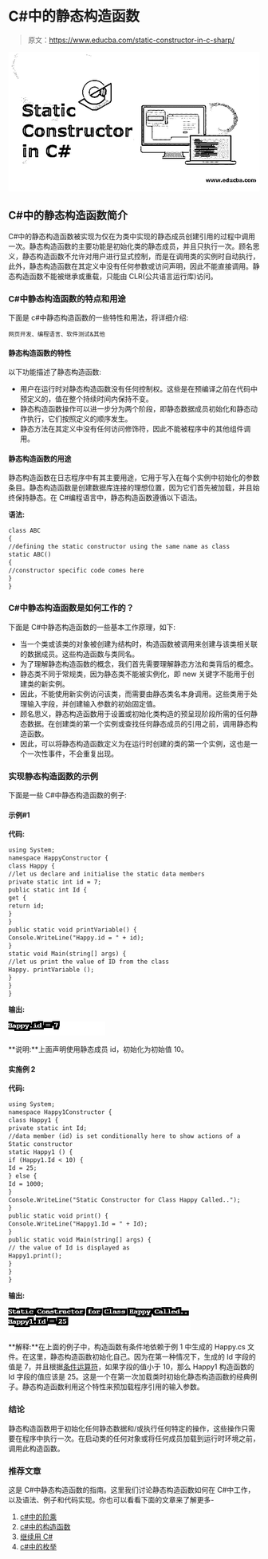 # C#中的静态构造函数

> 原文：<https://www.educba.com/static-constructor-in-c-sharp/>

![Static Constructor in C#](img/ea72f8ae8d5cb9c89f94df7a8e78c676.png)



## C#中的静态构造函数简介

C#中的静态构造函数被实现为仅在为类中实现的静态成员创建引用的过程中调用一次。静态构造函数的主要功能是初始化类的静态成员，并且只执行一次。顾名思义，静态构造函数不允许对用户进行显式控制，而是在调用类的实例时自动执行，此外，静态构造函数在其定义中没有任何参数或访问声明，因此不能直接调用。静态构造函数不能被继承或重载，只能由 CLR(公共语言运行库)访问。

### C#中静态构造函数的特点和用途

下面是 c#中静态构造函数的一些特性和用法，将详细介绍:

<small>网页开发、编程语言、软件测试&其他</small>

#### 静态构造函数的特性

以下功能描述了静态构造函数:

*   用户在运行时对静态构造函数没有任何控制权。这些是在预编译之前在代码中预定义的，值在整个持续时间内保持不变。
*   静态构造函数操作可以进一步分为两个阶段，即静态数据成员初始化和静态动作执行，它们按照定义的顺序发生。
*   静态方法在其定义中没有任何访问修饰符，因此不能被程序中的其他组件调用。

#### 静态构造函数的用途

静态构造函数在日志程序中有其主要用途，它用于写入在每个实例中初始化的参数条目。静态构造函数是创建数据库连接的理想位置，因为它们首先被加载，并且始终保持静态。在 C#编程语言中，静态构造函数遵循以下语法。

**语法:**

```
class ABC
{
//defining the static constructor using the same name as class
static ABC()
{
//constructor specific code comes here
}
}
```

### C#中静态构造函数是如何工作的？

下面是 C#中静态构造函数的一些基本工作原理，如下:

*   当一个类或该类的对象被创建为结构时，构造函数被调用来创建与该类相关联的数据成员。这些构造函数与类同名。
*   为了理解静态构造函数的概念，我们首先需要理解静态方法和类背后的概念。
*   静态类不同于常规类，因为静态类不能被实例化，即 new 关键字不能用于创建类的新实例。
*   因此，不能使用新实例访问该类，而需要由静态类名本身调用。这些类用于处理输入字段，并创建输入参数的初始固定值。
*   顾名思义，静态构造函数用于设置或初始化类构造的预呈现阶段所需的任何静态数据。在创建类的第一个实例或查找任何静态成员的引用之前，调用静态构造函数。
*   因此，可以将静态构造函数定义为在运行时创建的类的第一个实例，这也是一个一次性事件，不会重复出现。

### 实现静态构造函数的示例

下面是一些 C#中静态构造函数的例子:

#### 示例#1

**代码:**

```
using System;
namespace HappyConstructor {
class Happy {
//let us declare and initialise the static data members
private static int id = 7;
public static int Id {
get {
return id;
}
}
public static void printVariable() {
Console.WriteLine("Happy.id = " + id);
}
static void Main(string[] args) {
//let us print the value of ID from the class
Happy. printVariable ();
}
}
}
```

**输出:**

![Static Constructor in C# eg1](img/245f29c8fbd0d375aea749abbe4bfda9.png)



**说明:**上面声明使用静态成员 id，初始化为初始值 10。

#### 实施例 2

**代码:**

```
using System;
namespace Happy1Constructor {
class Happy1 {
private static int Id;
//data member (id) is set conditionally here to show actions of a Static constructor
static Happy1 () {
if (Happy1.Id < 10) {
Id = 25;
} else {
Id = 1000;
}
Console.WriteLine("Static Constructor for Class Happy Called..");
}
public static void print() {
Console.WriteLine("Happy1.Id = " + Id);
}
public static void Main(string[] args) {
// the value of Id is displayed as
Happy1.print();
}
}
}
```

**输出:**

![Static Constructor in C# eg2](img/cc077a507f4d95c9da9a89582b0d80c7.png)



**解释:**在上面的例子中，构造函数有条件地依赖于例 1 中生成的 Happy.cs 文件。在这里，静态构造函数初始化自己。因为在第一种情况下，生成的 Id 字段的值是 7，并且根据[条件运算符](https://www.educba.com/conditional-operator-in-java/)，如果字段的值小于 10，那么 Happy1 构造函数的 Id 字段的值应该是 25。这是一个在第一次加载类时初始化静态构造函数的经典例子。静态构造函数利用这个特性来预加载程序引用的输入参数。

### 结论

静态构造函数用于初始化任何静态数据和/或执行任何特定的操作，这些操作只需要在程序中执行一次。在启动类的任何对象或将任何成员加载到运行时环境之前，调用此构造函数。

### 推荐文章

这是 C#中静态构造函数的指南。这里我们讨论静态构造函数如何在 C#中工作，以及语法、例子和代码实现。你也可以看看下面的文章来了解更多-

1.  [c#中的阶乘](https://www.educba.com/factorial-in-c-sharp/)
2.  [c#中的构造函数](https://www.educba.com/constructor-in-c-sharp/)
3.  [继续用 C#](https://www.educba.com/continue-in-c-sharp/)
4.  [c#中的枚举](https://www.educba.com/enum-in-c-sharp/)





